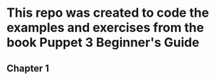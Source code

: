 # This repo was created to code the examples and exercises from the book Puppet 3 Beginner's Guide

## Chapter 1

